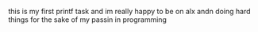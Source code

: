 this is my first printf task and im really happy to be on alx andn doing hard things for the sake of my passin in programming

